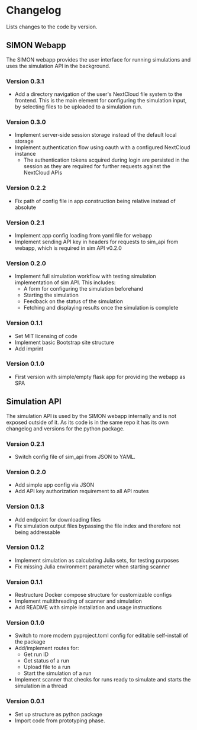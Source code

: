 # Changelog
Lists changes to the code by version.

## SIMON Webapp
The SIMON webapp provides the user interface for running simulations and uses the simulation API in the background.

### Version 0.3.1
* Add a directory navigation of the user's NextCloud file system to the frontend. This is the main element for configuring the simulation input, by selecting files to be uploaded to a simulation run.

### Version 0.3.0
* Implement server-side session storage instead of the default local storage
* Implement authentication flow using oauth with a configured NextCloud instance
  * The authentication tokens acquired during login are persisted in the session as they are required for further requests against the NextCloud APIs

### Version 0.2.2
* Fix path of config file in app construction being relative instead of absolute

### Version 0.2.1
* Implement app config loading from yaml file for webapp
* Implement sending API key in headers for requests to sim_api from webapp, which is required in sim API v0.2.0

### Version 0.2.0
* Implement full simulation workflow with testing simulation implementation of sim API. This includes:
  * A form for configuring the simulation beforehand
  * Starting the simulation
  * Feedback on the status of the simulation
  * Fetching and displaying results once the simulation is complete

### Version 0.1.1
* Set MIT licensing of code
* Implement basic Bootstrap site structure
* Add imprint

### Version 0.1.0
* First version with simple/empty flask app for providing the webapp as SPA

## Simulation API
The simulation API is used by the SIMON webapp internally and is not exposed outside of it. As its code is in the same repo it has its own changelog and versions for the python package.

### Version 0.2.1
* Switch config file of sim_api from JSON to YAML.

### Version 0.2.0
* Add simple app config via JSON
* Add API key authorization requirement to all API routes

### Version 0.1.3
* Add endpoint for downloading files
* Fix simulation output files bypassing the file index and therefore not being addressable

### Version 0.1.2
* Implement simulation as calculating Julia sets, for testing purposes
* Fix missing Julia environment parameter when starting scanner

### Version 0.1.1
* Restructure Docker compose structure for customizable configs
* Implement multithreading of scanner and simulation
* Add README with simple installation and usage instructions

### Version 0.1.0
* Switch to more modern pyproject.toml config for editable self-install of the package
* Add/implement routes for:
  * Get run ID
  * Get status of a run
  * Upload file to a run
  * Start the simulation of a run
* Implement scanner that checks for runs ready to simulate and starts the simulation in a thread

### Version 0.0.1
* Set up structure as python package
* Import code from prototyping phase.